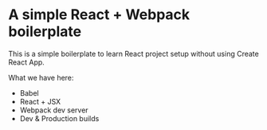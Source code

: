 # A simple React + Webpack boilerplate
This is a simple boilerplate to learn React project setup without using Create React App.

What we have here:
* Babel
* React + JSX
* Webpack dev server
* Dev & Production builds